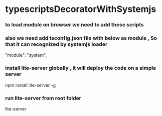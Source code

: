 # typescriptsDecoratorWithSystemjs

### to load module on browser we need to add these scripts 
<script src="node_modules/systemjs/dist/system.js"></script>
<script>
var config = {
		 packages: {
		        "out": {
		            defaultExtension: "js"
		        }
		  }
		}
System.config(config);
SystemJS.import('out/index');
</script> 

### also we need add tsconfig.json file with below as module , So that it can recognized by systemjs loader

 "module": "system",
 
### install lite-server globally , it will deploy the code on a simple server

npm install lite-server -g 

### run lite-server from root folder

lite-server